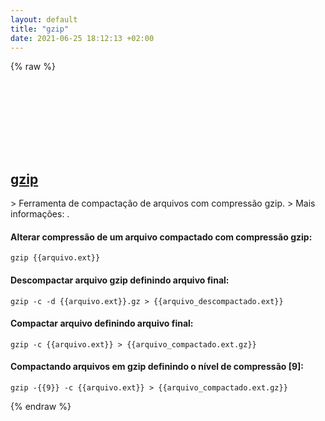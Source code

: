 ```yaml
---
layout: default
title: "gzip"
date: 2021-06-25 18:12:13 +02:00
---
```

{% raw %}
<h2 id="gzip">
  <a href="/pt_br/common/gzip.html">gzip</a> <a href="#gzip"><svg class="icon">
    <use href="/assets/images/unicode_sprite.svg#link" />
  </svg></a>
</h2>
> Ferramenta de compactação de arquivos com compressão gzip.
> Mais informações: <https://www.gnu.org/software/gzip/manual/gzip.html>.

#### Alterar compressão de um arquivo compactado com compressão gzip:
```shell
gzip {{arquivo.ext}}
```
#### Descompactar arquivo gzip definindo arquivo final:
```shell
gzip -c -d {{arquivo.ext}}.gz > {{arquivo_descompactado.ext}}
```
#### Compactar arquivo definindo arquivo final:
```shell
gzip -c {{arquivo.ext}} > {{arquivo_compactado.ext.gz}}
```
#### Compactando arquivos em gzip definindo o nível de compressão [9]:
```shell
gzip -{{9}} -c {{arquivo.ext}} > {{arquivo_compactado.ext.gz}}
```
{% endraw %}
